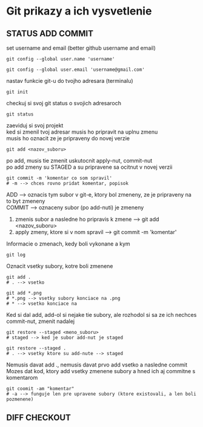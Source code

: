 # Git prikazy a ich vysvetlenie  


## STATUS ADD COMMIT
set username and email (better github username and email)
```
git config --global user.name 'username'

git config --global user.email 'username@gmail.com'
```

nastav funkcie git-u do tvojho adresara (terminalu)
```
git init
```

checkuj si svoj git status o svojich adresaroch
```commandline
git status
```

zaeviduj si svoj projekt  
ked si zmenil tvoj adresar musis ho pripravit na uplnu zmenu  
musis ho oznacit ze je pripraveny do novej verzie
```commandline
git add <nazov_suboru>
```

po add, musis tie zmenit uskutocnit apply-nut, commit-nut  
po add zmeny su STAGED a su pripravene sa ocitnut v novej verzii  
```commandline
git commit -m 'komentar co som spravil'
# -m --> chces rovno pridat komentar, popisok
```

ADD --> oznacis tym subor v git-e, ktory bol zmeneny, ze je pripraveny na to byt zmeneny  
COMMIT --> oznaceny subor (po add-nuti) je zmeneny  

1. zmenis subor a nasledne ho pripravis k zmene --> git add <nazov_suboru>  
2. apply zmeny, ktore si v nom spravil --> git commit -m 'komentar'  

Informacie o zmenach, kedy boli vykonane a kym
```commandline
git log
```

Oznacit vsetky subory, kotre boli zmenene
```commandline
git add .
# . --> vsetko

git add *.png
# *.png --> vsetky subory konciace na .png
# * --> vsetko konciace na
```

Ked si dal add, add-ol si nejake tie subory, ale rozhodol si sa ze ich nechces commit-nut, zmenit nadalej  
```
git restore --staged <meno_suboru>
# staged --> ked je subor add-nut je staged

git restore --staged .
# . --> vsetky ktore su add-nute --> staged
```

Nemusis davat add ., nemusis davat prvo add vsetko a nasledne commit
Mozes dat kod, ktory add vsetky zmenene subory a hned ich aj commitne s komentarom
```commandline
git coomit -am "komentar"
# -a --> funguje len pre upravene subory (ktore existovali, a len boli pozmenene)
```

## DIFF CHECKOUT